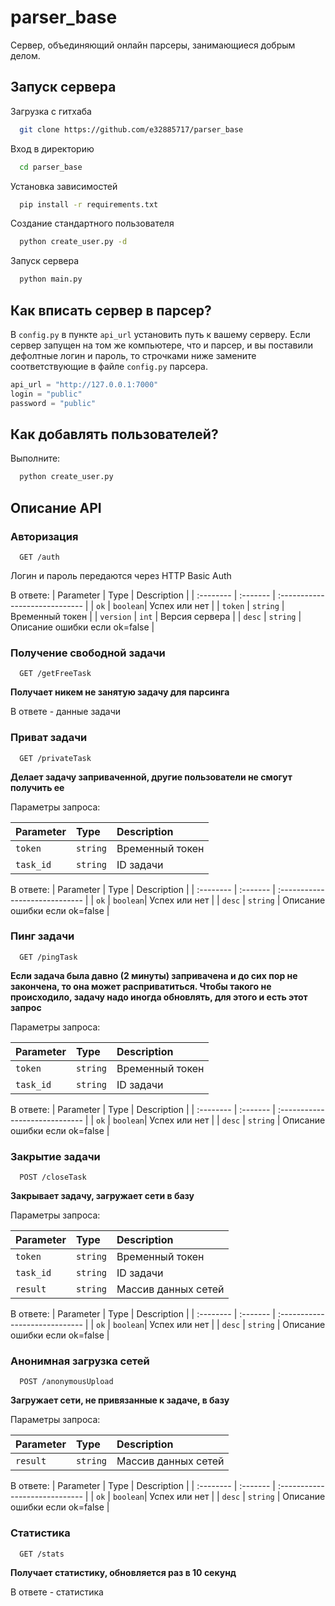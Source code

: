 
# parser_base

Сервер, объединяющий онлайн парсеры, занимающиеся добрым делом.


## Запуск сервера

Загрузка с гитхаба

```bash
  git clone https://github.com/e32885717/parser_base
```

Вход в директорию

```bash
  cd parser_base
```

Установка зависимостей

```bash
  pip install -r requirements.txt
```

Создание стандартного пользователя

```bash
  python create_user.py -d
```

Запуск сервера

```bash
  python main.py
```
## Как вписать сервер в парсер?

В `config.py` в пункте `api_url` установить путь к вашему серверу. Если сервер запущен на том же компьютере, что и парсер, и вы поставили дефолтные логин и пароль, то строчками ниже замените соответствующие в файле `config.py` парсера.

```python
api_url = "http://127.0.0.1:7000"
login = "public"
password = "public"
```

## Как добавлять пользователей?

Выполните: 
```bash
  python create_user.py
```
## Описание API

### Авторизация

```http
  GET /auth
```
Логин и пароль передаются через HTTP Basic Auth

В ответе:
| Parameter | Type     | Description                    |
| :-------- | :------- | :----------------------------- |
| `ok`      | `boolean`| Успех или нет                  |
| `token`   | `string` | Временный токен                |
| `version` | `int`    | Версия сервера                 |
| `desc`    | `string` | Описание ошибки если ok=false  |

### Получение свободной задачи

```http
  GET /getFreeTask
```
**Получает никем не занятую задачу для парсинга**

В ответе - данные задачи

### Приват задачи

```http
  GET /privateTask
```
**Делает задачу заприваченной, другие пользователи не смогут получить ее**

Параметры запроса:

| Parameter | Type     | Description                    |
| :-------- | :------- | :----------------------------- |
| `token`   | `string` | Временный токен                |
| `task_id` | `string` | ID задачи                      |

В ответе:
| Parameter | Type     | Description                    |
| :-------- | :------- | :----------------------------- |
| `ok`      | `boolean`| Успех или нет                  |
| `desc`    | `string` | Описание ошибки если ok=false  |

### Пинг задачи

```http
  GET /pingTask
```
**Если задача была давно (2 минуты) запривачена и до сих пор не закончена, то она может расприватиться. Чтобы такого не происходило, задачу надо иногда обновлять, для этого и есть этот запрос**

Параметры запроса:

| Parameter | Type     | Description                    |
| :-------- | :------- | :----------------------------- |
| `token`   | `string` | Временный токен                |
| `task_id` | `string` | ID задачи                      |

В ответе:
| Parameter | Type     | Description                    |
| :-------- | :------- | :----------------------------- |
| `ok`      | `boolean`| Успех или нет                  |
| `desc`    | `string` | Описание ошибки если ok=false  |

### Закрытие задачи

```http
  POST /closeTask
```
**Закрывает задачу, загружает сети в базу**

Параметры запроса:

| Parameter | Type     | Description                    |
| :-------- | :------- | :----------------------------- |
| `token`   | `string` | Временный токен                |
| `task_id` | `string` | ID задачи                      |
| `result`   | `string`| Массив данных сетей            |

В ответе:
| Parameter | Type     | Description                    |
| :-------- | :------- | :----------------------------- |
| `ok`      | `boolean`| Успех или нет                  |
| `desc`    | `string` | Описание ошибки если ok=false  |

### Анонимная загрузка сетей

```http
  POST /anonymousUpload
```
**Загружает сети, не привязанные к задаче, в базу**

Параметры запроса:

| Parameter | Type     | Description                    |
| :-------- | :------- | :----------------------------- |
| `result`   | `string`| Массив данных сетей            |

В ответе:
| Parameter | Type     | Description                    |
| :-------- | :------- | :----------------------------- |
| `ok`      | `boolean`| Успех или нет                  |
| `desc`    | `string` | Описание ошибки если ok=false  |

### Статистика

```http
  GET /stats
```
**Получает статистику, обновляется раз в 10 секунд**

В ответе - статистика
